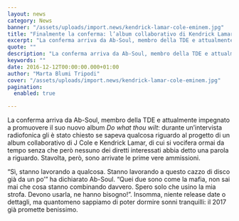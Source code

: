 ```yaml
---
layout: news
category: News
banner: "/assets/uploads/import.news/kendrick-lamar-cole-eminem.jpg"
title: "Finalmente la conferma: l’album collaborativo di Kendrick Lamar e J Cole è davvero in arrivo!"
excerpt: "La conferma arriva da Ab-Soul, membro della TDE e attualmente impegnato a promuovere il suo nuovo album Do what thou wilt: durante un’intervista radiofonica gli è stato chiesto se sapeva qualcosa riguardo al progetto di un album collaborativo di J Cole e Kendrick Lamar, di cui si vocifera ormai da tempo senza che però nessuno [&hellip"
quote: ""
description: "La conferma arriva da Ab-Soul, membro della TDE e attualmente impegnato a promuovere il suo nuovo album Do what thou wilt: durante un’intervista radiofonica gli è stato chiesto se sapeva qualcosa riguardo al progetto di un album collaborativo di J Cole e Kendrick Lamar, di cui si vocifera ormai da tempo senza che però nessuno [&hellip"
keywords: ""
date: 2016-12-12T00:00:00.000+01:00
author: "Marta Blumi Tripodi"
cover: "/assets/uploads/import.news/kendrick-lamar-cole-eminem.jpg"
pagination:
  enabled: true

---
```


La conferma arriva da Ab-Soul, membro della TDE e attualmente impegnato a promuovere il suo nuovo album _Do what thou wilt_: durante un’intervista radiofonica gli è stato chiesto se sapeva qualcosa riguardo al progetto di un album collaborativo di J Cole e Kendrick Lamar, di cui si vocifera ormai da tempo senza che però nessuno dei diretti interessati abbia detto una parola a riguardo. Stavolta, però, sono arrivate le prime vere ammissioni.

“Sì, stanno lavorando a qualcosa. Stanno lavorando a questo cazzo di disco già da un po’” ha dichiarato Ab-Soul. “Quei due sono come la mafia, non sai mai che cosa stanno combinando davvero. Spero solo che usino la mia strofa. Devono usarla, ne hanno bisogno!”. Insomma, niente release date o dettagli, ma quantomeno sappiamo di poter dormire sonni tranquilli: il 2017 già promette benissimo.